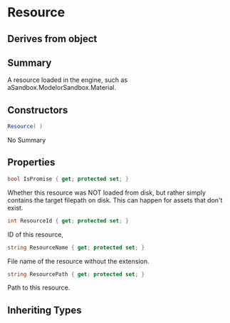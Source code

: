 # Resource

## Derives from object

## Summary

A resource loaded in the engine, such as aSandbox.ModelorSandbox.Material.
## Constructors

```c#
Resource( ) 
```
No Summary
## Properties

```c#
bool IsPromise { get; protected set; } 
```
Whether this resource was NOT loaded from disk, but rather simply contains the target filepath on disk.
This can happen for assets that don't exist.
```c#
int ResourceId { get; protected set; } 
```
ID of this resource,
```c#
string ResourceName { get; protected set; } 
```
File name of the resource without the extension.
```c#
string ResourcePath { get; protected set; } 
```
Path to this resource.
## Inheriting Types


